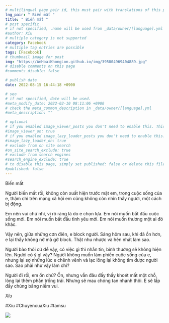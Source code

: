 ```yaml
---
# multilingual page pair id, this must pair with translations of this page. (This name must be unique)
lng_pair: " Biến mất "
title: " Biến mất "
# post specific
# if not specified, .name will be used from _data/owner/[language].yml
#author: Xíu
# multiple category is not supported
category: Facebook
# multiple tag entries are possible
tags: [Facebook]
# thumbnail image for post
img: "https://AnHoaiKhongLon.github.io/img/395004969404889.jpg"
# disable comments on this page
#comments_disable: false

# publish date
date: 2022-08-15 16:44:18 +0900

# seo
# if not specified, date will be used.
#meta_modify_date: 2022-02-10 08:11:06 +0900
# check the meta_common_description in _data/owner/[language].yml
#meta_description: ""

# optional
# if you enabled image_viewer_posts you don't need to enable this. This is only if image_viewer_posts = false
#image_viewer_on: true
# if you enabled image_lazy_loader_posts you don't need to enable this. This is only if image_lazy_loader_posts = false
#image_lazy_loader_on: true
# exclude from on site search
#on_site_search_exclude: true
# exclude from search engines
#search_engine_exclude: true
# to disable this page, simply set published: false or delete this file
#published: false
---
```


<!-- outline-start -->

Biến mất

Người biến mất rồi, không còn xuất hiện trước mặt em, trong cuộc sống của e, thậm chí trên mạng xã hội em cũng không còn nhìn thấy người, một cách bị động.

Em nên vui chứ nhỉ, vì rõ ràng là do e chọn lựa. Em nói muốn bắt đầu cuộc sống mới. Em nói muốn bắt đầu tình yêu mới. Em nói muốn thương một ai đó khác.

Vậy nên, giữa những cơn điên, e block người. Sáng hôm sau, khi đã ổn hơn, e lại thấy không nỡ mà gỡ block. Thật nhu nhược và hèn nhát làm sao.

Người bảo thôi cứ để vậy, có việc gì thì nhắn tin, bình thường sẽ không hiện lên. Người có ý gì vậy? Người không muốn làm phiền cuộc sống của e, nhưng lại sợ những lúc e chênh vênh và lạc lõng lại không tìm được người sao. Sao phải như vậy làm chi?

Người đi rồi, em ổn chứ? Ổn, nhưng vẫn đâu đấy thấy khoét mất một chỗ, lòng lại thêm phần trống trải. Nhưng sẽ mau chóng tan nhanh thôi. E sẽ lấp đầy chúng bằng niềm vui.

_Xíu_

#Xíu
#ChuyencuaXiu
#tamsu

<!-- outline-end -->

<img src= "https://AnHoaiKhongLon.github.io/img/395004969404889.jpg">